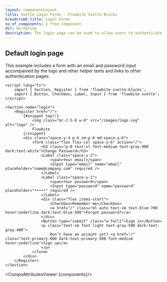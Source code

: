 ```yaml
---
layout: componentLayout
title: Svelte Login Forms - Flowbite Svelte Blocks
breadcrumb_title: Login Forms
no_of_components: 1 free component
dir: marketing
description: The login page can be used to allow users to authenticate inside your application based on a collection of templates from Flowbite and coded with Tailwind CSS.
---
```


<script>
  import { TableProp, TableDefaultRow, CompoAttributesViewer } from '../utils'
  const components = 'Register, Section'
</script>

## Default login page

This example includes a form with an email and password input accompanied by the logo and other helper texts and links to other authentication pages.

```svelte example
<script lang="ts">
	import { Section, Register } from 'flowbite-svelte-blocks';
	import { Button, Checkbox, Label, Input } from 'flowbite-svelte';
</script>

<Section name="login">
	<Register href="/">
		{#snippet top()}
			<img class="mr-2 h-8 w-8" src="/images/logo.svg" alt="logo" />
			Flowbite
		{/snippet}
		<div class="space-y-4 p-6 sm:p-8 md:space-y-6">
			<form class="flex flex-col space-y-6" action="/">
				<h3 class="p-0 text-xl font-medium text-gray-900 dark:text-white">Change Password</h3>
				<Label class="space-y-2">
					<span>Your email</span>
					<Input type="email" name="email" placeholder="name@company.com" required />
				</Label>
				<Label class="space-y-2">
					<span>Your password</span>
					<Input type="password" name="password" placeholder="•••••" required />
				</Label>
				<div class="flex items-start">
					<Checkbox>Remember me</Checkbox>
					<a href="/" class="ml-auto text-sm text-blue-700 hover:underline dark:text-blue-500">Forgot password?</a>
				</div>
				<Button type="submit" class="w-full1">Sign in</Button>
				<p class="text-sm font-light text-gray-500 dark:text-gray-400">
					Don’t have an account yet? <a href="/" class="text-primary-600 dark:text-primary-500 font-medium hover:underline">Sign up</a>
				</p>
			</form>
		</div>
	</Register>
</Section>
```

<CompoAttributesViewer {components}/>
